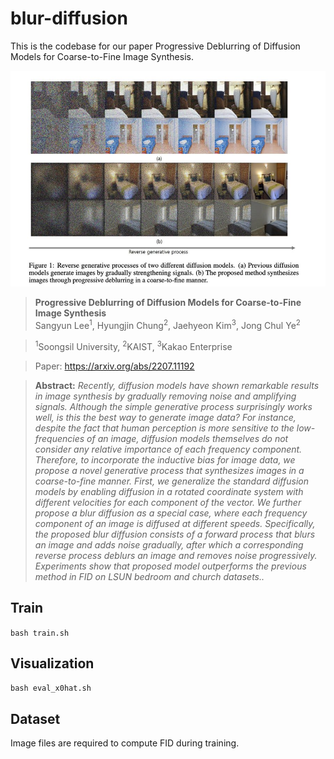 # blur-diffusion
This is the codebase for our paper Progressive Deblurring of Diffusion Models for Coarse-to-Fine Image Synthesis.

![Teaser image](./images/main_fig.jpg)

> **Progressive Deblurring of Diffusion Models for Coarse-to-Fine Image Synthesis**<br>
> Sangyun Lee<sup>1</sup>, Hyungjin Chung<sup>2</sup>, Jaehyeon Kim<sup>3</sup>, ‪Jong Chul Ye<sup>2</sup>

> <sup>1</sup>Soongsil University, <sup>2</sup>KAIST, <sup>3</sup>Kakao Enterprise<br>

> Paper: https://arxiv.org/abs/2207.11192<br>

> **Abstract:** *Recently, diffusion models have shown remarkable results in image synthesis by gradually removing noise and amplifying signals. 
Although the simple generative process surprisingly works well, is this the best way to generate image data? For instance, despite the fact that human perception is more sensitive to the low-frequencies of an image, diffusion models themselves do not consider any relative importance of each frequency component. Therefore, to incorporate the inductive bias for image data, we propose a novel generative process that synthesizes images in a coarse-to-fine manner. First, we generalize the standard diffusion models by enabling diffusion in a rotated coordinate system with different velocities for each component of the vector. We further propose a blur diffusion as a special case, where each frequency component of an image is diffused at different speeds. Specifically, the proposed blur diffusion consists of a forward process that blurs an image and adds noise gradually, after which  a corresponding reverse process deblurs an image and removes noise progressively. Experiments show that proposed model outperforms the previous method in FID on LSUN bedroom and church datasets..*

## Train
```bash train.sh```
## Visualization
```bash eval_x0hat.sh```
## Dataset
Image files are required to compute FID during training.
